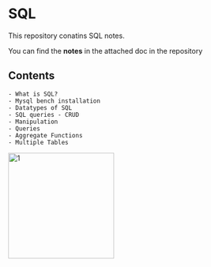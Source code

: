 # SQL

This repository conatins SQL notes.

You can find the **notes** in the attached doc in the repository

## Contents
    - What is SQL?
    - Mysql bench installation
    - Datatypes of SQL 
    - SQL queries - CRUD
    - Manipulation
    - Queries
    - Aggregate Functions
    - Multiple Tables

<img width="214" alt="1" src="https://github.com/user-attachments/assets/6b23147e-bcaf-49ee-91ea-b430b303ad77" />

